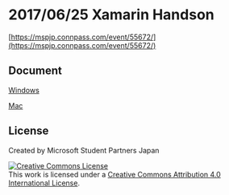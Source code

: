# 2017/06/25 Xamarin Handson

[https://mspjp.connpass.com/event/55672/](https://mspjp.connpass.com/event/55672/)

## Document

[Windows](./doc/windows.md)

[Mac](./doc/mac.md)

## License

Created by Microsoft Student Partners Japan

<a rel="license" href="http://creativecommons.org/licenses/by/4.0/"><img alt="Creative Commons License" style="border-width:0" src="https://i.creativecommons.org/l/by/4.0/88x31.png" /></a><br />This work is licensed under a <a rel="license" href="http://creativecommons.org/licenses/by/4.0/">Creative Commons Attribution 4.0 International License</a>.